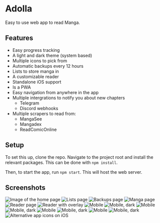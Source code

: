 # Adolla

Easy to use web app to read Manga.

## Features

- Easy progress tracking
- A light and dark theme (system based)
- Multiple icons to pick from
- Automatic backups every 12 hours
- Lists to store manga in
- A customizable reader
- Standalone iOS support
- Is a PWA
- Easy navigation from anywhere in the app
- Multiple intergrations to notify you about new chapters
  - Telegram
  - Discord webhooks
- Multiple scrapers to read from:
  - MangaSee
  - Mangadex
  - ReadComicOnline

## Setup

To set this up, clone the repo. Navigate to the project root and install the relevant packages. This can be done with `npm install`.

Then, to start the app, run `npm start`. This will host the web server.

## Screenshots

![Image of the home page](https://raw.githubusercontent.com/JipFr/jipfr/master/screenshots/adolla/0.png)
![Lists page](https://raw.githubusercontent.com/JipFr/jipfr/master/screenshots/adolla/1.png)
![Backups page](https://raw.githubusercontent.com/JipFr/jipfr/master/screenshots/adolla/2.png)
![Manga page](https://raw.githubusercontent.com/JipFr/jipfr/master/screenshots/adolla/3.png)
![Reader page](https://raw.githubusercontent.com/JipFr/jipfr/master/screenshots/adolla/4.png)
![Reader with overlay](https://raw.githubusercontent.com/JipFr/jipfr/master/screenshots/adolla/5.png)
![Mobile](https://raw.githubusercontent.com/JipFr/jipfr/master/screenshots/adolla/mobile_0_light.png)
![Mobile, dark](https://raw.githubusercontent.com/JipFr/jipfr/master/screenshots/adolla/mobile_0_dark.png)
![Mobile](https://raw.githubusercontent.com/JipFr/jipfr/master/screenshots/adolla/mobile_1_light.png)
![Mobile, dark](https://raw.githubusercontent.com/JipFr/jipfr/master/screenshots/adolla/mobile_1_dark.png)
![Mobile](https://raw.githubusercontent.com/JipFr/jipfr/master/screenshots/adolla/mobile_2_light.png)
![Mobile, dark](https://raw.githubusercontent.com/JipFr/jipfr/master/screenshots/adolla/mobile_2_dark.png)
![Mobile](https://raw.githubusercontent.com/JipFr/jipfr/master/screenshots/adolla/mobile_3_light.png)
![Mobile, dark](https://raw.githubusercontent.com/JipFr/jipfr/master/screenshots/adolla/mobile_3_dark.png)
![Alternative app icons on iOS](https://raw.githubusercontent.com/JipFr/jipfr/master/screenshots/adolla/icons.jpg)
